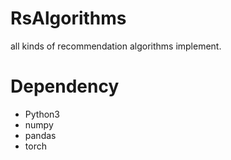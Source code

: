 # RsAlgorithms
all kinds of recommendation algorithms implement.

# Dependency
- Python3
- numpy
- pandas
- torch
